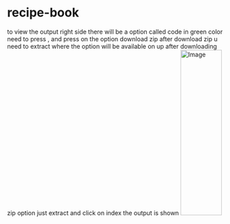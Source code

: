 # recipe-book
to view the output 
right side there will be a option called code in green color need to press , and press on the option download zip
after download zip u need to extract where the option will be available on up after downloading zip  option
just extract and click on index 
the  output is shown
<img width="96" height="385" alt="Image" src="https://github.com/user-attachments/assets/07b115a4-8160-45d0-82c0-90f841bd3bfd" />
